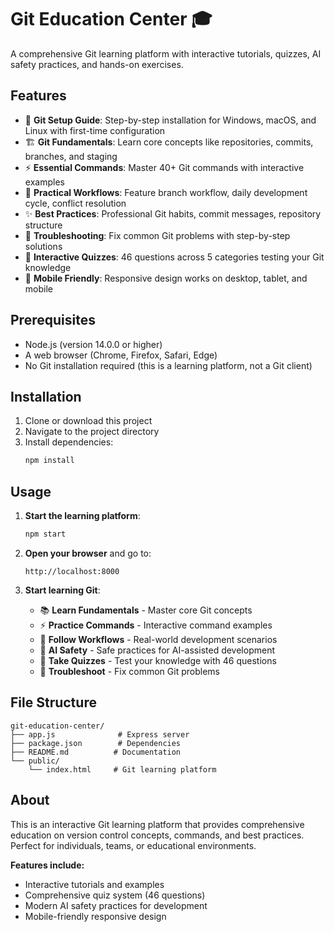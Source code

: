 # Git Education Center 🎓

A comprehensive Git learning platform with interactive tutorials, quizzes, AI safety practices, and hands-on exercises.

## Features

- 🚀 **Git Setup Guide**: Step-by-step installation for Windows, macOS, and Linux with first-time configuration
- 🏗️ **Git Fundamentals**: Learn core concepts like repositories, commits, branches, and staging
- ⚡ **Essential Commands**: Master 40+ Git commands with interactive examples
- 🔄 **Practical Workflows**: Feature branch workflow, daily development cycle, conflict resolution
- ✨ **Best Practices**: Professional Git habits, commit messages, repository structure
- 🔧 **Troubleshooting**: Fix common Git problems with step-by-step solutions
- 🎯 **Interactive Quizzes**: 46 questions across 5 categories testing your Git knowledge
- 📱 **Mobile Friendly**: Responsive design works on desktop, tablet, and mobile

## Prerequisites

- Node.js (version 14.0.0 or higher)
- A web browser (Chrome, Firefox, Safari, Edge)
- No Git installation required (this is a learning platform, not a Git client)

## Installation

1. Clone or download this project
2. Navigate to the project directory
3. Install dependencies:
	 ```bash
	 npm install
	 ```

## Usage

1. **Start the learning platform**:
	 ```bash
	 npm start
	 ```

2. **Open your browser** and go to:
	 ```
	 http://localhost:8000
	 ```

3. **Start learning Git**:
	 - 📚 **Learn Fundamentals** - Master core Git concepts
	 - ⚡ **Practice Commands** - Interactive command examples
	 - 🔄 **Follow Workflows** - Real-world development scenarios
	 - 🤖 **AI Safety** - Safe practices for AI-assisted development
	 - 🎯 **Take Quizzes** - Test your knowledge with 46 questions
	 - 🔧 **Troubleshoot** - Fix common Git problems

## File Structure

```
git-education-center/
├── app.js              # Express server
├── package.json        # Dependencies
├── README.md          # Documentation
└── public/
	└── index.html     # Git learning platform
```

## About

This is an interactive Git learning platform that provides comprehensive education on version control concepts, commands, and best practices. Perfect for individuals, teams, or educational environments.

**Features include:**
- Interactive tutorials and examples
- Comprehensive quiz system (46 questions)
- Modern AI safety practices for development
- Mobile-friendly responsive design